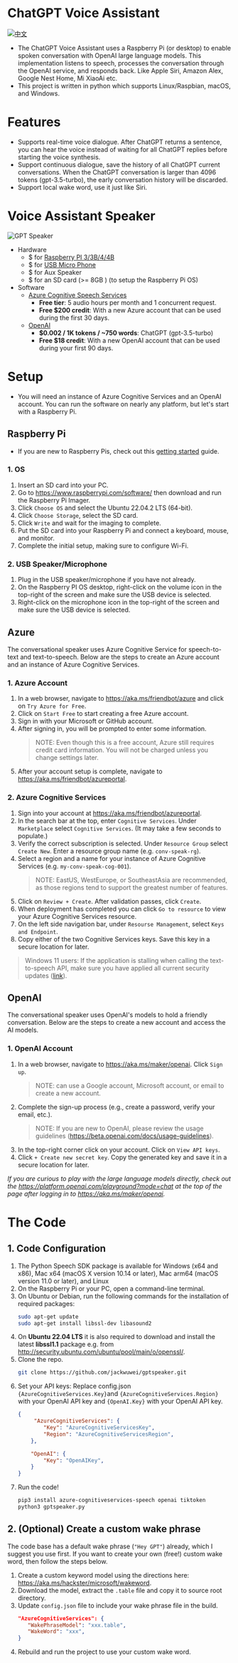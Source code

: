 # ChatGPT Voice Assistant
[![中文](https://img.shields.io/badge/lang-cn-yellow.svg)](https://github.com/jackwuwei/gptspeaker/blob/main/README_cn-ZH.md)
* The ChatGPT Voice Assistant uses a Raspberry Pi (or desktop) to enable spoken conversation with OpenAI large language models. This implementation listens to speech, processes the conversation through the OpenAI service, and responds back. Like Apple Siri, Amazon Alex, Google Nest Home, Mi XiaoAi etc.
* This project is written in python which supports Linux/Raspbian, macOS, and Windows.
# Features
* Supports real-time voice dialogue. After ChatGPT returns a sentence, you can hear the voice instead of waiting for all ChatGPT replies before starting the voice synthesis.
* Support continuous dialogue, save the history of all ChatGPT current conversations. When the ChatGPT conversation is larger than 4096 tokens (gpt-3.5-turbo), the early conversation history will be discarded.
* Support local wake word, use it just like Siri.
# Voice Assistant Speaker
![GPT Speaker](/image/IMG_2668.jpg "GPTSpeaker")
* Hardware
   - $ for [Raspberry PI 3/3B/4/4B](https://www.raspberrypi.com/products/)
   - $ for [USB Micro Phone](https://item.taobao.com/item.htm?spm=a230r.1.14.23.315b64e0hmblId&id=668895270969&ns=1&abbucket=1#detail)
   - $ for Aux Speaker
   - $ for an SD card (>= 8GB ) (to setup the Raspberry Pi OS)
* Software
  - [Azure Cognitive Speech Services](https://aka.ms/friendbot/azurecog)
    - **Free tier**: 5 audio hours per month and 1 concurrent request. 
    - **Free $200 credit**: With a new Azure account that can be used during the first 30 days.
  - [OpenAI](https://aka.ms/maker/openai/pricing)
    - **$0.002 / 1K tokens / ~750 words**: ChatGPT (gpt-3.5-turbo)
    - **Free $18 credit**: With a new OpenAI account that can be used during your first 90 days.
# Setup
* You will need an instance of Azure Cognitive Services and an OpenAI account. You can run the software on nearly any platform, but let's start with a Raspberry Pi.
## Raspberry Pi
* If you are new to Raspberry Pis, check out this [getting started](https://www.raspberrypi.com/documentation/computers/getting-started.html) guide.
### 1. OS
1. Insert an SD card into your PC.
1. Go to https://www.raspberrypi.com/software/ then download and run the Raspberry Pi Imager. 
1. Click `Choose OS` and select the Ubuntu 22.04.2 LTS (64-bit).
1. Click `Choose Storage`, select the SD card.
1. Click `Write` and wait for the imaging to complete.
1. Put the SD card into your Raspberry Pi and connect a keyboard, mouse, and monitor.
1. Complete the initial setup, making sure to configure Wi-Fi.
### 2. USB Speaker/Microphone
1. Plug in the USB speaker/microphone if you have not already.
1. On the Raspberry PI OS desktop, right-click on the volume icon in the top-right of the screen and make sure the USB device is selected.
1. Right-click on the microphone icon in the top-right of the screen and make sure the USB device is selected.
## Azure
The conversational speaker uses Azure Cognitive Service for speech-to-text and text-to-speech. Below are the steps to create an Azure account and an instance of Azure Cognitive Services.
### 1. Azure Account
  1. In a web browser, navigate to https://aka.ms/friendbot/azure and click on `Try Azure for Free`.
  1. Click on `Start Free` to start creating a free Azure account.
  1. Sign in with your Microsoft or GitHub account.
  1. After signing in, you will be prompted to enter some information.
        > NOTE: Even though this is a free account, Azure still requires credit card information. You will not be charged unless you change settings later.
  1. After your account setup is complete, navigate to https://aka.ms/friendbot/azureportal.

### 2. Azure Cognitive Services
  1. Sign into your account at https://aka.ms/friendbot/azureportal.
  1. In the search bar at the top, enter `Cognitive Services`. Under `Marketplace` select `Cognitive Services`. (It may take a few seconds to populate.)
  1. Verify the correct subscription is selected. Under `Resource Group` select `Create New`. Enter a resource group name (e.g. `conv-speak-rg`).
  1. Select a region and a name for your instance of Azure Cognitive Services (e.g. `my-conv-speak-cog-001`). 
        > NOTE: EastUS, WestEurope, or SoutheastAsia are recommended, as those regions tend to support the greatest number of features.  
  1. Click on `Review + Create`. After validation passes, click `Create`.
  1. When deployment has completed you can click `Go to resource` to view your Azure Cognitive Services resource.
  1. On the left side navigation bar, under `Resourse Management`, select `Keys and Endpoint`.
  1. Copy either of the two Cognitive Services keys. Save this key in a secure location for later.

  > Windows 11 users: If the application is stalling when calling the text-to-speech API, make sure you have applied all current security updates ([link](https://learn.microsoft.com/en-us/windows/release-health/resolved-issues-windows-11-22h2#2924msgdesc)).

## OpenAI
The conversational speaker uses OpenAI's models to hold a friendly conversation. Below are the steps to create a new account and access the AI models.
### 1. OpenAI Account
  1. In a web browser, navigate to https://aka.ms/maker/openai. Click `Sign up`.
        > NOTE: can use a Google account, Microsoft account, or email to create a new account.
  1. Complete the sign-up process (e.g., create a password, verify your email, etc.).
        > NOTE: If you are new to OpenAI, please review the usage guidelines (https://beta.openai.com/docs/usage-guidelines).
  1. In the top-right corner click on your account. Click on `View API keys`.
  1. Click `+ Create new secret key`. Copy the generated key and save it in a secure location for later.

  _If you are curious to play with the large language models directly, check out the https://platform.openai.com/playground?mode=chat at the top of the page after logging in to https://aka.ms/maker/openai._

# The Code
## 1. Code Configuration
1. The Python Speech SDK package is available for Windows (x64 and x86), Mac x64 (macOS X version 10.14 or later), Mac arm64 (macOS version 11.0 or later), and Linux
1. On the Raspberry Pi or your PC, open a command-line terminal.
1. On Ubuntu or Debian, run the following commands for the installation of required packages:
    ```sh
    sudo apt-get update
    sudo apt-get install libssl-dev libasound2
    ```
1. On **Ubuntu 22.04 LTS** it is also required to download and install the latest **libssl1.1** package e.g. from http://security.ubuntu.com/ubuntu/pool/main/o/openssl/.
1. Clone the repo.
   ```bash
   git clone https://github.com/jackwuwei/gptspeaker.git
   ```
1. Set your API keys: Replace config.json `{AzureCognitiveServices.Key}`and `{AzureCognitiveServices.Region}` with your OpenAI API key and `{OpenAI.Key}` with your OpenAI API key.
    ```json
    {
         "AzureCognitiveServices": {
            "Key": "AzureCognitiveServicesKey", 
            "Region": "AzureCognitiveServicesRegion",
        },

        "OpenAI": {
            "Key": "OpenAIKey", 
        }
    }
    ```
1. Run the code!
   ```bash
   pip3 install azure-cognitiveservices-speech openai tiktoken
   python3 gptspeaker.py
   ```
## 2. (Optional) Create a custom wake phrase
The code base has a default wake phrase (`"Hey GPT"`) already, which I suggest you use first. If you want to create your own (free!) custom wake word, then follow the steps below.
  1. Create a custom keyword model using the directions here: https://aka.ms/hackster/microsoft/wakeword. 
  1. Download the model, extract the `.table` file and copy it to source root directory.
  1. Update `config.json` file to include your wake phrase file in the build.
     ```json
     "AzureCognitiveServices": {
        "WakePhraseModel": "xxx.table",
        "WakeWord": "xxx",
     }
     ```
  1. Rebuild and run the project to use your custom wake word.